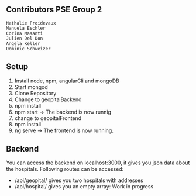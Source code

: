 ## Contributors PSE Group 2

	Nathalie Froidevaux
	Manuela Eschler
	Corina Masanti
	Julien Del Don
	Angela Keller
	Dominic Schweizer
## Setup

 1. Install node, npm, angularCli and mongoDB
 2. Start mongod
 3. Clone Repository
 4. Change to geopitalBackend
 5. npm install
 6. npm start -> The backend is now runnig
 7. change to geopitalFrontend
 8. npm install
 9. ng serve -> The frontend is now running.

## Backend
You can access the backend on localhost:3000, it gives you json data about the hospitals.
Following routes can be accessed:

 - /api/geopital/ gives you two hospitals with addresses
 - /api/hospital/ gives you an empty array: Work in progress

  

<!--stackedit_data:
eyJoaXN0b3J5IjpbLTU3NjM2ODYzMF19
-->